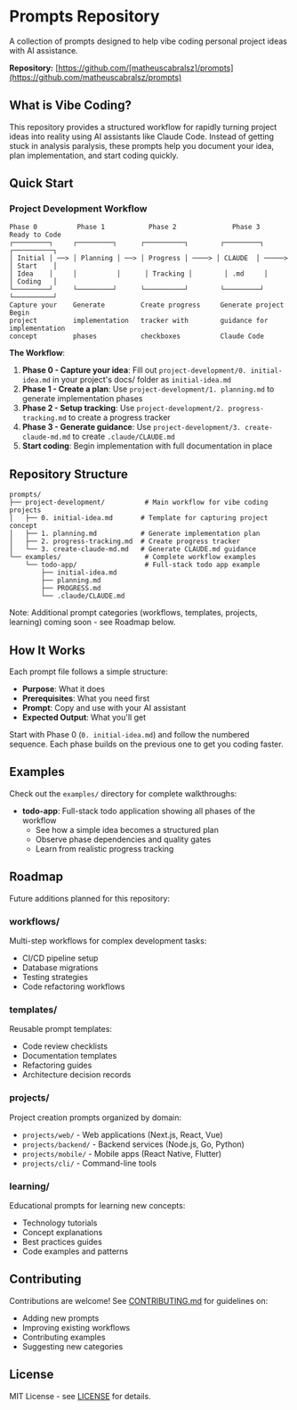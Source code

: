 # Prompts Repository

A collection of prompts designed to help vibe coding personal project ideas with AI assistance.

**Repository:** [https://github.com/[matheuscabralsz]/prompts](https://github.com/matheuscabralsz/prompts)

## What is Vibe Coding?

This repository provides a structured workflow for rapidly turning project ideas into reality using AI assistants like Claude Code. Instead of getting stuck in analysis paralysis, these prompts help you document your idea, plan implementation, and start coding quickly.

## Quick Start

### Project Development Workflow

```
Phase 0          Phase 1           Phase 2              Phase 3            Ready to Code
┌─────────┐     ┌─────────┐      ┌──────────┐        ┌─────────┐         ┌──────────┐
│ Initial │ ──> │ Planning │ ──> │ Progress │ ────> │ CLAUDE  │ ─────> │ Start    │
│ Idea    │     │          │      │ Tracking │        │ .md     │         │ Coding   │
└─────────┘     └─────────┘      └──────────┘        └─────────┘         └──────────┘
Capture your    Generate         Create progress     Generate project    Begin
project         implementation   tracker with        guidance for        implementation
concept         phases           checkboxes          Claude Code
```

**The Workflow**:

1. **Phase 0 - Capture your idea**: Fill out `project-development/0. initial-idea.md` in your project's docs/ folder as `initial-idea.md`
2. **Phase 1 - Create a plan**: Use `project-development/1. planning.md` to generate implementation phases
3. **Phase 2 - Setup tracking**: Use `project-development/2. progress-tracking.md` to create a progress tracker
4. **Phase 3 - Generate guidance**: Use `project-development/3. create-claude-md.md` to create `.claude/CLAUDE.md`
5. **Start coding**: Begin implementation with full documentation in place

## Repository Structure

```
prompts/
├── project-development/          # Main workflow for vibe coding projects
│   ├── 0. initial-idea.md       # Template for capturing project concept
│   ├── 1. planning.md           # Generate implementation plan
│   ├── 2. progress-tracking.md  # Create progress tracker
│   └── 3. create-claude-md.md   # Generate CLAUDE.md guidance
└── examples/                     # Complete workflow examples
    └── todo-app/                 # Full-stack todo app example
        ├── initial-idea.md
        ├── planning.md
        ├── PROGRESS.md
        └── .claude/CLAUDE.md
```

Note: Additional prompt categories (workflows, templates, projects, learning) coming soon - see Roadmap below.

## How It Works

Each prompt file follows a simple structure:
- **Purpose**: What it does
- **Prerequisites**: What you need first
- **Prompt**: Copy and use with your AI assistant
- **Expected Output**: What you'll get

Start with Phase 0 (`0. initial-idea.md`) and follow the numbered sequence. Each phase builds on the previous one to get you coding faster.

## Examples

Check out the `examples/` directory for complete walkthroughs:
- **todo-app**: Full-stack todo application showing all phases of the workflow
  - See how a simple idea becomes a structured plan
  - Observe phase dependencies and quality gates
  - Learn from realistic progress tracking

## Roadmap

Future additions planned for this repository:

### workflows/
Multi-step workflows for complex development tasks:
- CI/CD pipeline setup
- Database migrations
- Testing strategies
- Code refactoring workflows

### templates/
Reusable prompt templates:
- Code review checklists
- Documentation templates
- Refactoring guides
- Architecture decision records

### projects/
Project creation prompts organized by domain:
- `projects/web/` - Web applications (Next.js, React, Vue)
- `projects/backend/` - Backend services (Node.js, Go, Python)
- `projects/mobile/` - Mobile apps (React Native, Flutter)
- `projects/cli/` - Command-line tools

### learning/
Educational prompts for learning new concepts:
- Technology tutorials
- Concept explanations
- Best practices guides
- Code examples and patterns

## Contributing

Contributions are welcome! See [CONTRIBUTING.md](CONTRIBUTING.md) for guidelines on:
- Adding new prompts
- Improving existing workflows
- Contributing examples
- Suggesting new categories

## License

MIT License - see [LICENSE](LICENSE) for details.
